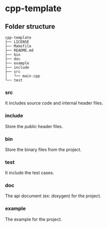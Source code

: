 # cpp-template

## Folder structure
```
cpp-template
├── LICENSE
├── Makefile
├── README.md
├── bin
├── doc
├── example
├── include
├── src
│   └── main.cpp
└── test
```

### src
It includes source code and internal header files.

### include
Store the public header files.

### bin
Store the binary files from the project.

### test
It include the test cases.

### doc
The api document (ex: doxygen) for the project.

### example
The example for the project.
